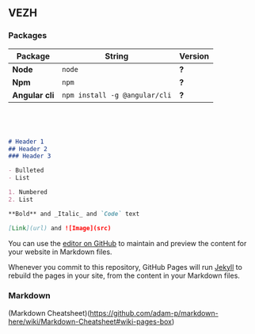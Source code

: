 ## VEZH


### Packages

Package | String | Version
--- | --- | ---
**Node**| `node` | **?**
**Npm** | `npm`| **?**
**Angular cli** | `npm install -g @angular/cli` | **?**





```markdown




# Header 1
## Header 2
### Header 3

- Bulleted
- List

1. Numbered
2. List

**Bold** and _Italic_ and `Code` text

[Link](url) and ![Image](src)
```

You can use the [editor on GitHub](https://github.com/Vezh/Home/edit/master/README.md) to maintain and preview the content for your website in Markdown files.

Whenever you commit to this repository, GitHub Pages will run [Jekyll](https://jekyllrb.com/) to rebuild the pages in your site, from the content in your Markdown files.

### Markdown

(Markdown Cheatsheet)(https://github.com/adam-p/markdown-here/wiki/Markdown-Cheatsheet#wiki-pages-box)
